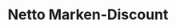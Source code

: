 ---
title: "Netto Marken-Discount"
url: /muenster-hessen/netto-marken-discount/
shop: Supermarkt
---